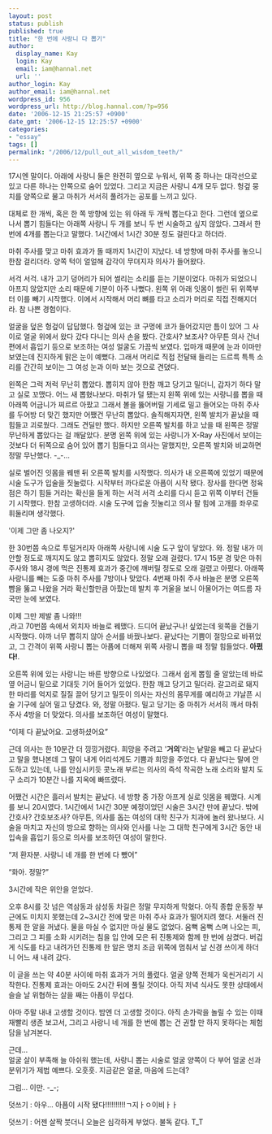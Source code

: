 ```yaml
---
layout: post
status: publish
published: true
title: "한 번에 사랑니 다 뽑기"
author:
  display_name: Kay
  login: Kay
  email: iam@hannal.net
  url: ''
author_login: Kay
author_email: iam@hannal.net
wordpress_id: 956
wordpress_url: http://blog.hannal.com/?p=956
date: '2006-12-15 21:25:57 +0900'
date_gmt: '2006-12-15 12:25:57 +0900'
categories:
- "essay"
tags: []
permalink: "/2006/12/pull_out_all_wisdom_teeth/"
---
```

<p>17시엔 말이다. 아래에 사랑니 둘은 완전히 옆으로 누워서, 위쪽 중 하나는 대각선으로 있고 다른 하나는 안쪽으로 숨어 있었다. 그리고 지금은 사랑니 4개 모두 없다. 헝겊 뭉치를 양쪽으로 물고 마취가 서서히 풀려가는 공포를 느끼고 있다.</p>
<p>대체로 한 개씩, 혹은 한 쪽 방향에 있는 위 아래 두 개씩 뽑는다고 한다. 그런데 옆으로 나서 뽑기 힘들다는 아래쪽 사랑니 두 개를 보니 두 번 시술하고 싶지 않았다. 그래서 한 번에 4개를 뽑는다고 말했다. 1시간에서 1시간 30분 정도 걸린다고 하더라.</p>
<p>마취 주사를 맞고 마취 효과가 돌 때까지 1시간이 지났다. 네 방향에 마취 주사를 놓으니 한참 걸리더라. 양쪽 턱이 얼얼해 감각이 무뎌지자 의사가 들어왔다.</p>
<p>서걱 서걱. 내가 고기 덩어리가 되어 썰리는 소리를 듣는 기분이었다. 마취가 되었으니 아프지 않았지만 소리 때문에 기분이 아주 나뻤다. 왼쪽 위 아래 잇몸이 썰린 뒤 위쪽부터 이를 빼기 시작했다. 이에서 시작해서 머리 뼈를 타고 소리가 머리로 직접 전해지더라. 참 나쁜 경험이다.</p>
<p>얼굴을 덮은 헝겊이 답답했다. 헝겊에 있는 코 구멍에 코가 들어갔지만 틈이 있어 그 사이로 얼굴 위에서 왔다 갔다 다니는 의사 손을 봤다. 간호사? 보조사? 아무튼 의사 건너편에서 흡입기 등으로 보조하는 여성 얼굴도 가끔씩 보였다. 입마개 때문에 눈과 이마만 보였는데 진지하게 맑은 눈이 예뻤다. 그래서 머리로 직접 전달돼 들리는 드르륵 특특 소리를 간간히 보이는 그 여성 눈과 이마 보는 것으로 견뎠다.</p>
<p>왼쪽은 그럭 저럭 무난히 뽑았다. 뽑히지 않아 한참 깨고 당기고 밀더니, 갑자기 하다 말고 실로 꼬맸다. 어느 새 뽑혔나보다. 마취가 덜 됐는지 왼쪽 위에 있는 사랑니를 뽑을 때 아래쪽 어금니가 찌르르 아팠고 그래서 볼을 뚫어버릴 기세로 밀고 들어오는 마취 주사를 두어방 더 맞긴 했지만 어쨌건 무난히 뽑았다. 솔직해지자면, 왼쪽 발치가 끝났을 때 힘들고 괴로웠다. 그래도 견딜만 했다. 하지만 오른쪽 발치를 하고 났을 때 왼쪽은 정말 무난하게 뽑았다는 걸 깨달았다. 분명 왼쪽 위에 있는 사랑니가 X-Ray 사진에서 보이는 것보다 더 뒤쪽으로 숨어 있어 뽑기 힘들다고 의사는 말했지만, 오른쪽 발치와 비교하면 정말 무난했다. -_-...</p>
<p>실로 벌어진 잇몸을 꿰맨 뒤 오른쪽 발치를 시작했다. 의사가 내 오른쪽에 있었기 때문에 시술 도구가 입술을 짓눌렀다. 시작부터 까다로운 아픔이 시작 됐다. 장사를 한다면 정육점은 하기 힘들 거라는 확신을 들게 하는 서걱 서걱 소리를 다시 듣고 위쪽 이부터 건들기 시작했다. 한참 고생하더라. 시술 도구에 입술 짓눌리고 의사 팔 힘에 고개를 좌우로 휘둘리며 생각했다.</p>
<p>'이제 그만 좀 나오지?'</p>
<p>한 30번쯤 속으로 투덜거리자 아래쪽 사랑니에 시술 도구 앞이 닿았다. 와. 정말 내가 미안할 정도로 깨지지도 않고 뽑히지도 않았다. 정말 오래 걸렸다. 17시 15분 경 맞은 마취 주사와 18시 경에 먹은 진통제 효과가 중간에 깨버릴 정도로 오래 걸렸고 아펐다. 아래쪽 사랑니를 빼는 도중 마취 주사를 7방이나 맞았다. 4번째 마취 주사 바늘은 분명 오른쪽 뺨을 뚫고 나왔을 거라 확신할만큼 아팠는데 발치 후 거울을 보니 아물어가는 여드름 자국만 눈에 보였다.</p>
<p>이제 그만 제발 좀 나와!!!<br />
,라고 70번쯤 속에서 외치자 바늘로 꿰맸다. 드디어 끝났구나! 싶었는데 윗쪽을 건들기 시작했다. 아까 너무 뽑히지 않아 순서를 바꿨나보다. 끝났다는 기쁨이 절망으로 바뀌었고, 그 간격이 위쪽 사랑니 뽑는 아픔에 더해져 위쪽 사랑니 뽑을 때 정말 힘들었다. <strong>아펐다!</strong>.</p>
<p>오른쪽 위에 있는 사랑니는 바른 방향으로 나있었다. 그래서 쉽게 뽑힐 줄 알았는데 바로 옆 어금니 밑으로 기대듯 기어 들어가 있었다. 한참 깨고 당기고 밀더라. 갈고리로 돼지 한 마리를 억지로 질질 끌어 당기고 밀듯이 의사는 자신의 몸무게를 예리하고 갸날픈 시술 기구에 실어 밀고 당겼다. 와, 정말 아펐다. 밀고 당기는 중 마취가 서서히 깨서 마취 주사 4방을 더 맞았다. 의사를 보조하던 여성이 말했다.</p>
<p>“이제 다 끝났어요. 고생하셨어요”</p>
<p>근데 의사는 한 10분간 더 낑낑거렸다. 희망을 주려고 '<strong>거의</strong>'라는 낱말을 빼고 다 끝났다고 말을 했나본데 그 말이 내게 어리석게도 기쁨과 희망을 주었다. 다 끝났다는 말에 안도하고 있는데, 나를 안심시키듯 콧노래 부르는 의사의 즉석 작곡한 노래 소리와 발치 도구 소리가 10분간 나를 지옥에 빠뜨렸다.</p>
<p>어쨌건 시간은 흘러서 발치는 끝났다. 네 방향 중 가장 아프게 실로 잇몸을 꿰맸다. 시계를 보니 20시였다. 1시간에서 1시간 30분 예정이었던 시술은 3시간 만에 끝났다. 밖에 간호사? 간호보조사? 아무튼, 의사를 돕는 여성의 대학 친구가 치과에 놀러 왔나보다. 시술을 마치고 자신의 방으로 향하는 의사와 인사를 나눈 그 대학 친구에게 3시간 동안 내 입속을 흡입기 등으로 의사를 보조하던 여성이 말한다.</p>
<p>“저 환자분. 사랑니 네 개를 한 번에 다 뺐어”</p>
<p>“화아. 정말?”</p>
<p>3시간에 작은 위안을 얻었다.</p>
<p>오후 8시를 갓 넘은 역삼동과 삼성동 차길은 정말 무지하게 막혔다. 아직 종합 운동장 부근에도 미치지 못했는데 2~3시간 전에 맞은 마취 주사 효과가 떨어지려 했다. 서둘러 진통제 한 알을 꺼냈다. 물을 마실 수 없지만 마실 물도 없었다. 움뻑 움뻑 스며 나오는 피, 그리고 그 피를 소화 시키려는 침을 입 안에 모은 뒤 진통제와 함께 한 번에 삼켰다. 버겁게 식도를 타고 내려가던 진통제 한 알은 명치 조금 위쪽에 멈춰서 날 신경 쓰이게 하더니 어느 새 내려 갔다.</p>
<p>이 글을 쓰는 약 40분 사이에 마취 효과가 거의 풀렸다. 얼굴 양쪽 전체가 욱씬거리기 시작한다. 진통제 효과는 아마도 2시간 뒤에 풀릴 것이다. 아직 저녁 식사도 못한 상태에서 슬슬 날 위협하는 살을 째는 아픔이 무섭다.</p>
<p>아마 주말 내내 고생할 것이다. 밤엔 더 고생할 것이다. 아직 손가락을 놀릴 수 있는 이때 재빨리 생존 보고서, 그리고 사랑니 네 개를 한 번에 뽑는 건 권할 만 하지 못하다는 체험담을 남겨본다.</p>
<p>근데...<br />
얼굴 살이 부족해 늘 아쉬워 했는데, 사랑니 뽑는 시술로 얼굴 양쪽이 다 부어 얼굴 선과 분위기가 제법 예쁘다. 오훗훗. 지금같은 얼굴, 마음에 드는데?</p>
<p>그럼... 이만. -_-;</p>
<p>덧쓰기 : 아우... 아픔이 시작 됐다!!!!!!!!!!ㄱ지ㅏㅇ이비ㅏㅏ</p>
<p>덧쓰기 : 어젠 살짝 붓더니 오늘은 심각하게 부었다. 불독 같다. T_T</p>
